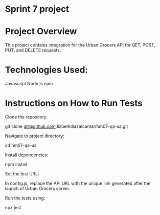 # Sprint 7 project

# Project Overview

This project contains integration for the Urban Grocers API for GET, POST, PUT, and DELETE requests.

# Technologies Used:

Javascript
Node.js
npm

# Instructions on How to Run Tests

Clone the repository:

git clone git@github.com:lizbethdiazalcantar/hm07-qa-us.git

Navigate to project directory:

cd hm07-qa-us

Install dependencies:

npm install

Set the test URL:

In config.js, replace the API URL with the unique link generated after the launch of Urban Grocers server.

Run the tests using:

npx jest